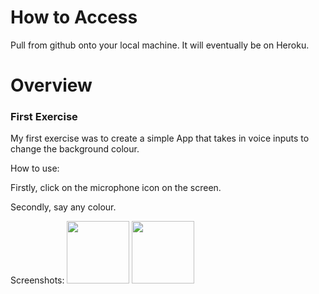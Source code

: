 # How to Access
Pull from github onto your local machine. It will eventually be on Heroku.


# Overview

### First Exercise

My first exercise was to create a simple App that takes in voice inputs to change the background colour.

How to use:

Firstly, click on the microphone icon on the screen.

Secondly, say any colour.

Screenshots:
<img src="https://user-images.githubusercontent.com/55267689/166200348-a175feae-6f81-4064-9fed-b5bd718238d1.png" width="100" height="100">
<img src="https://user-images.githubusercontent.com/55267689/166200474-bf6edce1-ac17-42d5-8098-7cc33a353832.png" width="100" height="100">


